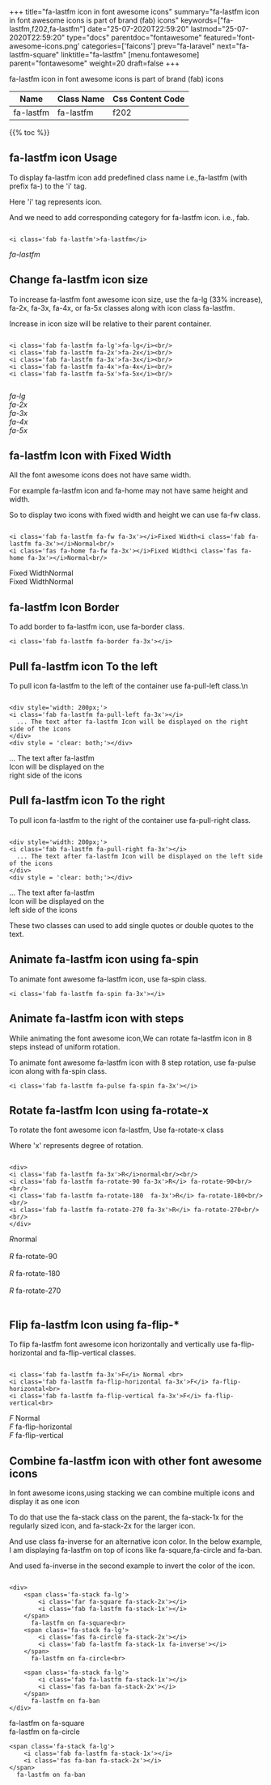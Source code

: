 +++
title="fa-lastfm icon in font awesome icons"
summary="fa-lastfm icon in font awesome icons is part of brand (fab) icons"
keywords=["fa-lastfm,f202,fa-lastfm"]
date="25-07-2020T22:59:20"
lastmod="25-07-2020T22:59:20"
type="docs"
parentdoc="fontawesome"
featured='font-awesome-icons.png'
categories=['faicons']
prev="fa-laravel"
next="fa-lastfm-square"
linktitle="fa-lastfm"
[menu.fontawesome]
parent="fontawesome"
weight=20
draft=false
+++


fa-lastfm icon in font awesome icons is part of brand (fab) icons

<div class='table-responsive'><table class='table'><thead><tr><th>Name</th><th>Class Name</th><th>Css Content Code</th></tr></thead><tbody><tr><td>fa-lastfm</td><td>fa-lastfm</td><td>f202</td></tr></tbody></table></div>


{{% toc %}}


## fa-lastfm icon Usage

To display fa-lastfm icon add predefined class name i.e.,fa-lastfm (with prefix fa-) to the 'i' tag.

Here 'i' tag represents icon.

And we need to add corresponding category for fa-lastfm icon. i.e., fab.


```

<i class='fab fa-lastfm'>fa-lastfm</i>
```

<i class='fab fa-lastfm'>fa-lastfm</i>




## Change fa-lastfm icon size
To increase fa-lastfm font awesome icon size, use the fa-lg (33% increase), fa-2x, fa-3x, fa-4x, or fa-5x classes along with icon class fa-lastfm.

Increase in icon size will be relative to their parent container. 

```

<i class='fab fa-lastfm fa-lg'>fa-lg</i><br/>
<i class='fab fa-lastfm fa-2x'>fa-2x</i><br/>
<i class='fab fa-lastfm fa-3x'>fa-3x</i><br/>
<i class='fab fa-lastfm fa-4x'>fa-4x</i><br/>
<i class='fab fa-lastfm fa-5x'>fa-5x</i><br/>
            
```

<i class='fab fa-lastfm fa-lg'>fa-lg</i><br/>
<i class='fab fa-lastfm fa-2x'>fa-2x</i><br/>
<i class='fab fa-lastfm fa-3x'>fa-3x</i><br/>
<i class='fab fa-lastfm fa-4x'>fa-4x</i><br/>
<i class='fab fa-lastfm fa-5x'>fa-5x</i><br/>
            



## fa-lastfm Icon with Fixed Width 

All the font awesome icons does not have same width.

For example fa-lastfm icon and fa-home may not have same height and width.

So to display two icons with fixed width and height we can use fa-fw class.


```

<i class='fab fa-lastfm fa-fw fa-3x'></i>Fixed Width<i class='fab fa-lastfm fa-3x'></i>Normal<br/>
<i class='fas fa-home fa-fw fa-3x'></i>Fixed Width<i class='fas fa-home fa-3x'></i>Normal<br/>
```

<i class='fab fa-lastfm fa-fw fa-3x'></i>Fixed Width<i class='fab fa-lastfm fa-3x'></i>Normal<br/>
<i class='fas fa-home fa-fw fa-3x'></i>Fixed Width<i class='fas fa-home fa-3x'></i>Normal<br/>



## fa-lastfm Icon Border 

To add border to fa-lastfm icon, use fa-border class.


```
<i class='fab fa-lastfm fa-border fa-3x'></i>

```
<i class='fab fa-lastfm fa-border fa-3x'></i>





## Pull fa-lastfm icon To the left

To pull icon fa-lastfm to the left of the container use fa-pull-left class.\n

```

<div style='width: 200px;'>
<i class='fab fa-lastfm fa-pull-left fa-3x'></i>
  ... The text after fa-lastfm Icon will be displayed on the right side of the icons
</div>
<div style = 'clear: both;'></div>
```

<div style='width: 200px;'>
<i class='fab fa-lastfm fa-pull-left fa-3x'></i>
  ... The text after fa-lastfm Icon will be displayed on the right side of the icons
</div>
<div style = 'clear: both;'></div>




## Pull fa-lastfm icon To the right
To pull icon fa-lastfm to the right of the container use fa-pull-right class.

```

<div style='width: 200px;'>
<i class='fab fa-lastfm fa-pull-right fa-3x'></i>
  ... The text after fa-lastfm Icon will be displayed on the left side of the icons
</div>
<div style = 'clear: both;'></div>
```

<div style='width: 200px;'>
<i class='fab fa-lastfm fa-pull-right fa-3x'></i>
  ... The text after fa-lastfm Icon will be displayed on the left side of the icons
</div>
<div style = 'clear: both;'></div>

These two classes can used to add single quotes or double quotes to the text.


## Animate fa-lastfm icon using fa-spin
To animate font awesome fa-lastfm icon, use fa-spin class.

```
<i class='fab fa-lastfm fa-spin fa-3x'></i>
```
<i class='fab fa-lastfm fa-spin fa-3x'></i>




## Animate fa-lastfm icon with steps
While animating the font awesome icon,We can rotate fa-lastfm icon in 8 steps instead of uniform rotation.

To animate font awesome fa-lastfm icon with 8 step rotation, use fa-pulse icon along with fa-spin class.


```
<i class='fab fa-lastfm fa-pulse fa-spin fa-3x'></i>

```
<i class='fab fa-lastfm fa-pulse fa-spin fa-3x'></i>





## Rotate fa-lastfm Icon using fa-rotate-x
To rotate the font awesome icon fa-lastfm, Use fa-rotate-x class

Where 'x' represents degree of rotation.


```

<div>
<i class='fab fa-lastfm fa-3x'>R</i>normal<br/><br/>
<i class='fab fa-lastfm fa-rotate-90 fa-3x'>R</i> fa-rotate-90<br/><br/> 
<i class='fab fa-lastfm fa-rotate-180  fa-3x'>R</i> fa-rotate-180<br/><br/> 
<i class='fab fa-lastfm fa-rotate-270 fa-3x'>R</i> fa-rotate-270<br/><br/>
</div>
```

<div>
<i class='fab fa-lastfm fa-3x'>R</i>normal<br/><br/>
<i class='fab fa-lastfm fa-rotate-90 fa-3x'>R</i> fa-rotate-90<br/><br/> 
<i class='fab fa-lastfm fa-rotate-180  fa-3x'>R</i> fa-rotate-180<br/><br/> 
<i class='fab fa-lastfm fa-rotate-270 fa-3x'>R</i> fa-rotate-270<br/><br/>
</div>




## Flip fa-lastfm Icon using fa-flip-*
To flip fa-lastfm font awesome icon horizontally and vertically use fa-flip-horizontal and fa-flip-vertical classes. 

```

<i class='fab fa-lastfm fa-3x'>F</i> Normal <br>
<i class='fab fa-lastfm fa-flip-horizontal fa-3x'>F</i> fa-flip-horizontal<br>
<i class='fab fa-lastfm fa-flip-vertical fa-3x'>F</i> fa-flip-vertical<br>
```

<i class='fab fa-lastfm fa-3x'>F</i> Normal <br>
<i class='fab fa-lastfm fa-flip-horizontal fa-3x'>F</i> fa-flip-horizontal<br>
<i class='fab fa-lastfm fa-flip-vertical fa-3x'>F</i> fa-flip-vertical<br>




## Combine fa-lastfm icon with other font awesome icons
In font awesome icons,using stacking we can combine multiple icons and display it as one icon 

To do that use the fa-stack class on the parent, the fa-stack-1x for the regularly sized icon, and fa-stack-2x for the larger icon.

And use class fa-inverse for an alternative icon color. 
In the below example, I am displaying fa-lastfm on top of icons like fa-square,fa-circle and fa-ban.

And used fa-inverse in the second example to invert the color of the icon.

```

<div>
    <span class='fa-stack fa-lg'>
        <i class='far fa-square fa-stack-2x'></i>
        <i class='fab fa-lastfm fa-stack-1x'></i>
    </span>
      fa-lastfm on fa-square<br>
    <span class='fa-stack fa-lg'>
        <i class='fas fa-circle fa-stack-2x'></i>
        <i class='fab fa-lastfm fa-stack-1x fa-inverse'></i>
    </span>
      fa-lastfm on fa-circle<br>

    <span class='fa-stack fa-lg'>
        <i class='fab fa-lastfm fa-stack-1x'></i>
        <i class='fas fa-ban fa-stack-2x'></i>
    </span>
      fa-lastfm on fa-ban
</div>
```

<div>
    <span class='fa-stack fa-lg'>
        <i class='far fa-square fa-stack-2x'></i>
        <i class='fab fa-lastfm fa-stack-1x'></i>
    </span>
      fa-lastfm on fa-square<br>
    <span class='fa-stack fa-lg'>
        <i class='fas fa-circle fa-stack-2x'></i>
        <i class='fab fa-lastfm fa-stack-1x fa-inverse'></i>
    </span>
      fa-lastfm on fa-circle<br>

    <span class='fa-stack fa-lg'>
        <i class='fab fa-lastfm fa-stack-1x'></i>
        <i class='fas fa-ban fa-stack-2x'></i>
    </span>
      fa-lastfm on fa-ban
</div>






